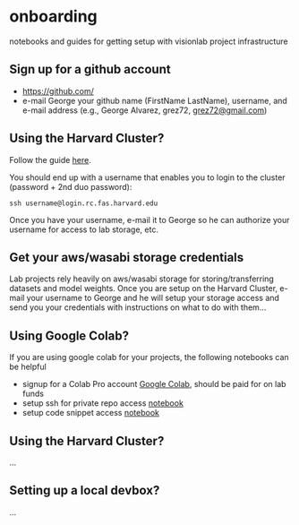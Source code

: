 # onboarding
notebooks and guides for getting setup with visionlab project infrastructure

## Sign up for a github account
- https://github.com/
- e-mail George your github name (FirstName LastName), username, and e-mail address (e.g., George Alvarez, grez72, grez72@gmail.com)

## Using the Harvard Cluster?
Follow the guide [here](https://docs.google.com/document/d/1G5pgxwn49UbxjI8qboi7puHt8QUUsLemt7BRnW6-AAk/edit#heading=h.etakahhrj6th).

You should end up with a username that enables you to login to the cluster (password + 2nd duo password):
```
ssh username@login.rc.fas.harvard.edu
```

Once you have your username, e-mail it to George so he can authorize your username for access to lab storage, etc.

## Get your aws/wasabi storage credentials
Lab projects rely heavily on aws/wasabi storage for storing/transferring datasets and model weights. Once you are setup on the Harvard Cluster, e-mail your username to George and he will setup your storage access and send you your credentials with instructions on what to do with them...
  
## Using Google Colab?
If you are using google colab for your projects, the following notebooks can be helpful
- signup for a Colab Pro account [Google Colab](https://colab.research.google.com/), should be paid for on lab funds
- setup ssh for private repo access [notebook](https://colab.research.google.com/drive/1AaBFZDYizf8mxVZ70LXWmkGznonE9FlA?usp=sharing)
- setup code snippet access [notebook](https://colab.research.google.com/github/harvard-visionlab/onboarding/blob/main/notebooks/visionlab_use_snippets.ipynb)

## Using the Harvard Cluster?
...

## Setting up a local devbox?
...
